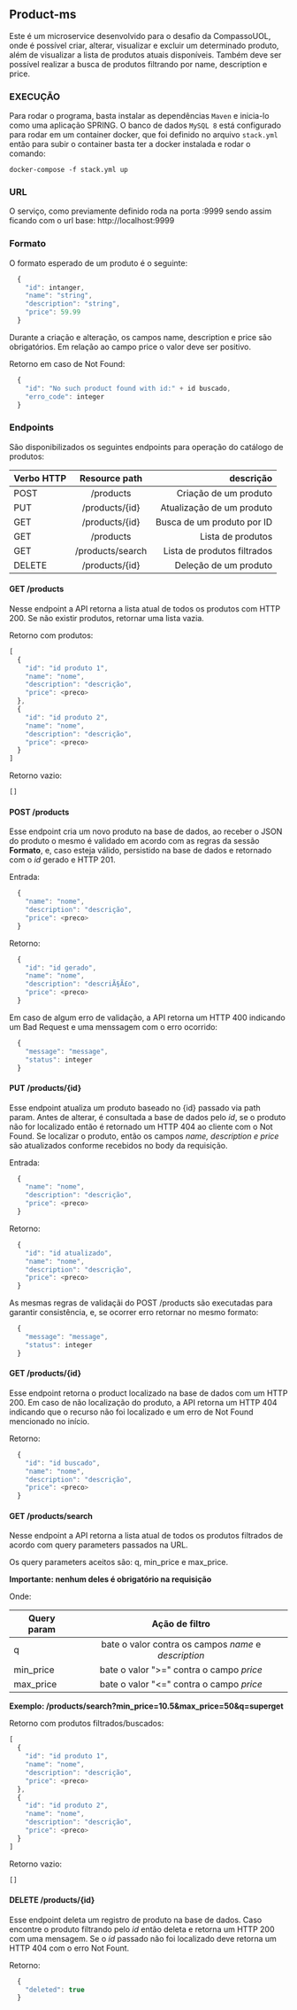 **Product-ms**
----
  Este é um microservice desenvolvido para o desafio da CompassoUOL, onde é possível criar, alterar, visualizar e excluir um determinado produto, além de visualizar a lista de produtos atuais disponíveis. Também deve ser possível realizar a busca de produtos filtrando por name, description e price.


### EXECUÇÃO
Para rodar o programa, basta instalar as dependências ```Maven``` e inicia-lo como uma aplicação SPRING.
O banco de dados ```MySQL 8``` está configurado para rodar em um container docker, que foi definido no arquivo  ```stack.yml``` então para subir o container basta ter a docker instalada e rodar o comando:

```docker-compose -f stack.yml up```



### URL

  O serviço, como previamente definido roda na porta :9999 sendo assim ficando com o url base: 
  http://localhost:9999


### Formato

O formato esperado de um produto é o seguinte:

```javascript
  {
    "id": intanger,
    "name": "string",
    "description": "string",
    "price": 59.99
  }
```
Durante a criação e alteração, os campos name, description e price são obrigatórios. Em relação ao campo price o valor deve ser positivo.

Retorno em caso de Not Found:
```javascript
  {
    "id": "No such product found with id:" + id buscado,
    "erro_code": integer
  }
```


### Endpoints

São disponibilizados os seguintes endpoints para operação do catálogo de produtos:


| Verbo HTTP  |  Resource path    |          descrição           |
|-------------|:-----------------:|------------------------------:|
| POST        |  /products        |   Criação de um produto       |
| PUT         |  /products/{id}   |   Atualização de um produto   |
| GET         |  /products/{id}   |   Busca de um produto por ID  |
| GET         |  /products        |   Lista de produtos           |
| GET         |  /products/search |   Lista de produtos filtrados |
| DELETE      |  /products/{id}   |   Deleção de um produto       |


      
#### GET /products

Nesse endpoint a API retorna a lista atual de todos os produtos com HTTP 200. Se não existir produtos, retornar uma lista vazia.

Retorno com produtos:
```javascript
[
  {
    "id": "id produto 1",
    "name": "nome",
    "description": "descrição",
    "price": <preco>
  },
  {
    "id": "id produto 2",
    "name": "nome",
    "description": "descrição",
    "price": <preco>
  }
]
```

Retorno vazio:
```javascript
[]
```

#### POST /products

Esse endpoint cria um novo produto na base de dados, ao receber o JSON do produto o mesmo é validado em acordo com as regras da sessão **Formato**, e, caso esteja válido, persistido na base de dados e retornado com o *id* gerado e HTTP 201.

Entrada:
```javascript
  {
    "name": "nome",
    "description": "descrição",
    "price": <preco>
  }
```

Retorno:
```javascript
  {
    "id": "id gerado",
    "name": "nome",
    "description": "descriÃ§Ã£o",
    "price": <preco>
  }
```
Em caso de algum erro de validação, a API  retorna um HTTP 400 indicando um Bad Request e uma menssagem com o erro ocorrido:

```javascript
  {
    "message": "message",
    "status": integer
  }
```

#### PUT /products/\{id\}

Esse endpoint atualiza um produto baseado no {id} passado via path param. Antes de alterar, é consultada a base de dados pelo *id*, se o produto não for localizado então é retornado um HTTP 404 ao cliente com o Not Found. Se localizar o produto, então os campos *name, description e price* são atualizados conforme recebidos no body da requisição.

Entrada:
```javascript
  {
    "name": "nome",
    "description": "descrição",
    "price": <preco>
  }
```

Retorno:
```javascript
  {
    "id": "id atualizado",
    "name": "nome",
    "description": "descrição",
    "price": <preco>
  }
```

As mesmas regras de validaçãi do POST /products são executadas para garantir consistência, e, se ocorrer erro retornar no mesmo formato:

```javascript
  {
    "message": "message",
    "status": integer
  }
```


#### GET /products/\{id\}

Esse endpoint retorna o product localizado na base de dados com um HTTP 200. Em caso de não localização do produto, a API retorna um HTTP 404 indicando que o recurso não foi localizado e um erro de Not Found mencionado no início.

Retorno:
```javascript
  {
    "id": "id buscado",
    "name": "nome",
    "description": "descrição",
    "price": <preco>
  }
```

#### GET /products/search

Nesse endpoint a API retorna a lista atual de todos os produtos filtrados de acordo com query parameters passados na URL.

Os query parameters aceitos são: q, min_price e max_price.

**Importante: nenhum deles é obrigatório na requisição**

Onde:

| Query param |  Ação de filtro     
|-------------|:---------------------------------------------------------------:|
| q           |   bate o valor contra os campos *name* e *description*           |
| min_price   |   bate o valor ">=" contra o campo *price*                |
| max_price   |   bate o valor "<=" contra o campo *price*                |

**Exemplo: /products/search?min_price=10.5&max_price=50&q=superget**

Retorno com produtos filtrados/buscados:
```javascript
[
  {
    "id": "id produto 1",
    "name": "nome",
    "description": "descrição",
    "price": <preco>
  },
  {
    "id": "id produto 2",
    "name": "nome",
    "description": "descrição",
    "price": <preco>
  }
]
```

Retorno vazio:
```javascript
[]
```

#### DELETE /products/\{id\}

Esse endpoint deleta um registro de produto na base de dados. Caso encontre o produto filtrando pelo *id* então deleta e retorna um HTTP 200 com uma mensagem. Se o *id* passado não foi localizado deve retorna um HTTP 404 com o erro Not Fount.

Retorno:
```javascript
  {
    "deleted": true
  }
```
